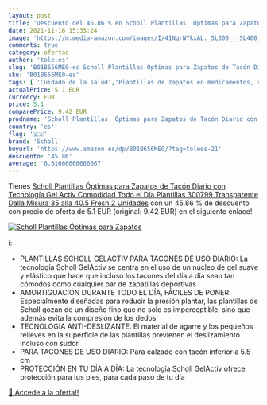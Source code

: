 ```yaml
---
layout: post
title: 'Descuento del 45.86 % en Scholl Plantillas  Óptimas para Zapatos '
date: 2021-11-16 15:35:24
image: 'https://m.media-amazon.com/images/I/41NqrNYkxAL._SL500_._SL400_.jpg'
comments: true
category: ofertas
author: 'tole.es'
slug: 'B01B656ME0-es Scholl Plantillas Óptimas para Zapatos de Tacón Diario con...'
sku: 'B01B656ME0-es'
tags: [ 'Cuidado de la salud','Plantillas de zapatos en medicamentos, remedios y suplementos dietéticos','Podología en medicamentos, remedios y suplementos dietéticos','Salud y cuidado personal','scholl', ]
actualPrice: 5.1 EUR
currency: EUR
price: 5.1
comparePrice: 9.42 EUR
prodname: 'Scholl Plantillas  Óptimas para Zapatos de Tacón Diario con Tecnología Gel Activ  Comodidad Todo el Día  Plantillas  300799   Transparente  Dalla Misura 35 alla 40.5  Fresh  2 Unidades'
country: 'es'
flag: '🇪🇸'
brand: 'Scholl'
buyurl: 'https://www.amazon.es/dp/B01B656ME0/?tag=tolees-21'
descuento: '45.86'
average: '6.61666666666667'
---
```


Tienes [Scholl Plantillas  Óptimas para Zapatos de Tacón Diario con Tecnología Gel Activ  Comodidad Todo el Día  Plantillas  300799   Transparente  Dalla Misura 35 alla 40.5  Fresh  2 Unidades](https://www.amazon.es/dp/B01B656ME0/?tag=tolees-21) con un 45.86 % de descuento con precio de oferta de 5.1 EUR (original: 9.42 EUR) en el siguiente enlace!

[![Scholl Plantillas  Óptimas para Zapatos ](https://m.media-amazon.com/images/I/41NqrNYkxAL._SL500_._SL400_.jpg)](https://www.amazon.es/dp/B01B656ME0/?tag=tolees-21)

ℹ️:

- PLANTILLAS SCHOLL GELACTIV PARA TACONES DE USO DIARIO: La tecnología Scholl GelActiv se centra en el uso de un núcleo de gel suave y elástico que hace que incluso los tacones del día a día sean tan cómodos como cualquier par de zapatillas deportivas
- AMORTIGUACIÓN DURANTE TODO EL DÍA, FÁCILES DE PONER: Especialmente diseñadas para reducir la presión plantar, las plantillas de Scholl gozan de un diseño fino que no solo es imperceptible, sino que además evita la compresión de los dedos
- TECNOLOGÍA ANTI-DESLIZANTE: El material de agarre y los pequeños relieves en la superficie de las plantillas previenen el deslizamiento incluso con sudor
- PARA TACONES DE USO DIARIO: Para calzado con tacón inferior a 5.5 cm
- PROTECCIÓN EN TU DÍA A DÍA: La tecnología Scholl GelActiv ofrece protección para tus pies, para cada paso de tu día

[🛒 Accede a la oferta!!](https://www.amazon.es/dp/B01B656ME0/?tag=tolees-21)

